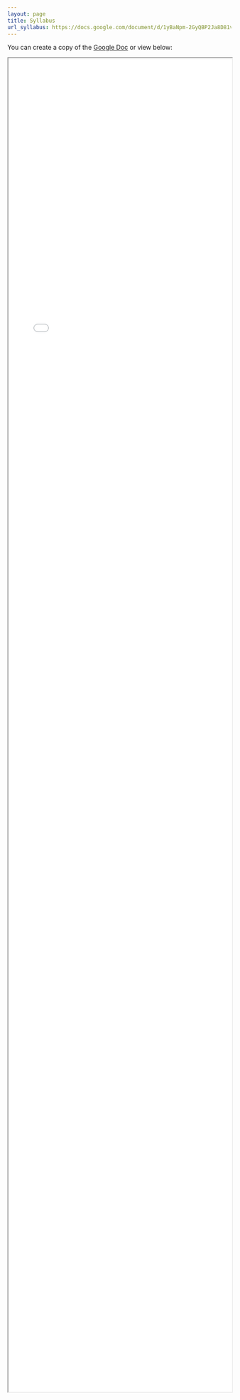 ```yaml
---
layout: page
title: Syllabus
url_syllabus: https://docs.google.com/document/d/1yBaNpm-2GyQBP2Ja8D81vOAg9DJmU3RySAvYEO5eieU/preview?pli=1
---
```


You can create a copy of the <a href="{{ page.url_syllabus }}" target="_blank">Google Doc</a> or view below:

<!-- google doc embed -->
<div style="text-align:center;height:100%;width:100%">
    <iframe src="{{ page.url_syllabus }}" style="height:75vh; width:100%"></iframe>
</div>
